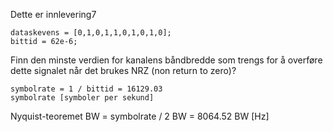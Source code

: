 Dette er innlevering7

	dataskevens = [0,1,0,1,1,0,1,0,1,0];
	bittid = 62e-6;

Finn den minste verdien for kanalens båndbredde som trengs for å overføre dette signalet når det brukes NRZ (non return to zero)?

	symbolrate = 1 / bittid = 16129.03
 	symbolrate [symboler per sekund]
Nyquist-teoremet
	BW = symbolrate / 2
 	BW = 8064.52
  	BW [Hz]

  	


